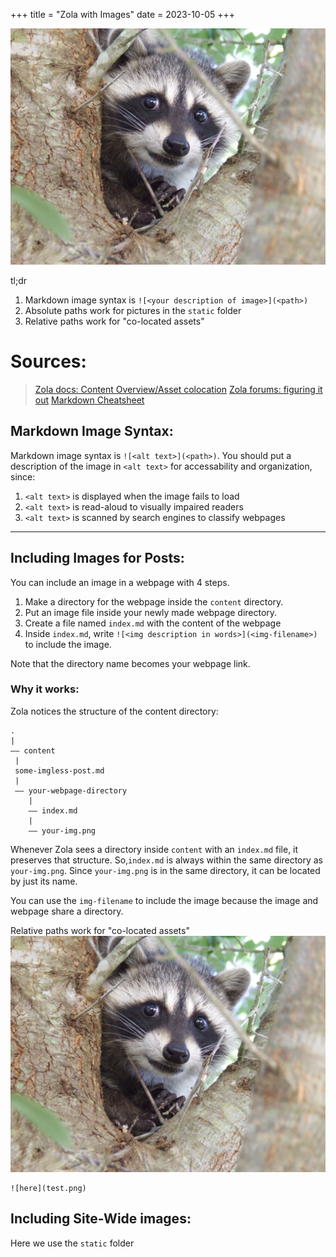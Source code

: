 +++
title = "Zola with Images"
date = 2023-10-05
+++

![here](test.png)

tl;dr
1. Markdown image syntax is `![<your description of image>](<path>)`
2. Absolute paths work for pictures in the `static` folder
3. Relative paths work for "co-located assets" 

# Sources: 
> [Zola docs: Content Overview/Asset colocation](https://www.getzola.org/documentation/content/overview/#asset-colocation)
> [Zola forums: figuring it out](https://zola.discourse.group/t/how-to-add-an-image-to-a-blog-post-page/1286)
> [Markdown Cheatsheet](https://www.markdownguide.org/cheat-sheet/)

## Markdown Image Syntax:
Markdown image syntax is `![<alt text>](<path>)`. You should put a description of the image in `<alt text>` for accessability and organization, since: 
1. `<alt text>` is displayed when the image fails to load
2. `<alt text>` is read-aloud to visually impaired readers
3. `<alt text>` is scanned by search engines to classify webpages

---
## Including Images for Posts:
You can include an image in a webpage with 4 steps.

1. Make a directory for the webpage inside the `content` directory. 
2. Put an image file inside your newly made webpage directory.
3. Create a file named `index.md` with the content of the webpage
4. Inside `index.md`, write `![<img description in words>](<img-filename>)` 
    to include the image.

Note that the directory name becomes your webpage link.

### Why it works:
Zola notices the structure of the content directory:
```
.
|
—— content
 |
 some-imgless-post.md 
 |
 —— your-webpage-directory
    |
    —— index.md
    |
    —— your-img.png
```
Whenever Zola sees a directory inside `content` with an `index.md` file, it
preserves that structure. So,`index.md` is always within the same directory as 
`your-img.png`. Since `your-img.png` is in the same directory, it can be 
located by just its name. 

You can use the `img-filename` to include the image because the 
image and webpage share a directory. 

Relative paths work for "co-located assets"
![here](test.png)

```
![here](test.png)
```

## Including Site-Wide images:

Here we use the `static` folder
